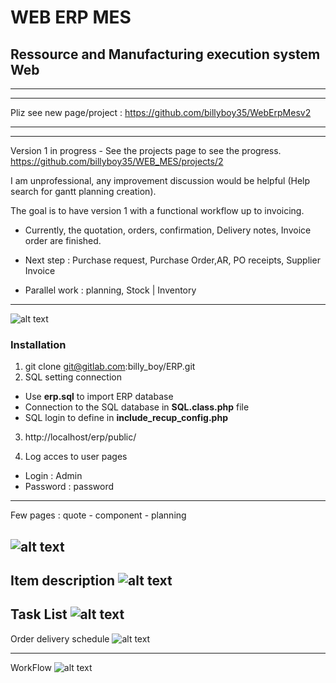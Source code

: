 # WEB ERP MES
##  Ressource and Manufacturing execution system  Web
----------------------------------
----------------------------------

Pliz see new page/project : https://github.com/billyboy35/WebErpMesv2

----------------------------------
----------------------------------

Version 1 in progress - See the projects page to see the progress.
https://github.com/billyboy35/WEB_MES/projects/2

I am unprofessional, any improvement discussion would be helpful (Help search for gantt planning creation).

The goal is to have version 1 with a functional workflow up to invoicing.

* Currently, the quotation, orders, confirmation, Delivery notes, Invoice order are finished.

* Next step : Purchase request, Purchase Order,AR, PO receipts, Supplier Invoice

* Parallel work : planning, Stock | Inventory

-----------------
![alt text](https://github.com/billyboy35/WEB_MES/blob/master/public/images/Doc/Menu.PNG)

### Installation
1. git clone git@gitlab.com:billy_boy/ERP.git
2. SQL setting connection
* Use __erp.sql__ to import ERP database  
* Connection to the SQL database in __SQL.class.php__ file
* SQL login to define in __include_recup_config.php__

3. http://localhost/erp/public/

4. Log acces to user pages
* Login : Admin
* Password : password

-----------------
Few pages : quote - component - planning

![alt text](https://github.com/billyboy35/WEB_MES/blob/master/public/images/Doc/Quote/Quote_home.PNG)
-----------------
Item description
![alt text](https://github.com/billyboy35/WEB_MES/blob/master/public/images/Doc/Item/Item_exemple.PNG)
-----------------
Task List
![alt text](https://github.com/billyboy35/WEB_MES/blob/master/public/images/Doc/Planning/Task_list.PNG)
-----------------
Order delivery schedule
![alt text](https://github.com/billyboy35/WEB_MES/blob/master/public/images/Doc/Planning/Calendar.PNG)

-----------------
WorkFlow 
![alt text](https://github.com/billyboy35/WEB_MES/blob/master/public/images/Doc/Workflow.png)
